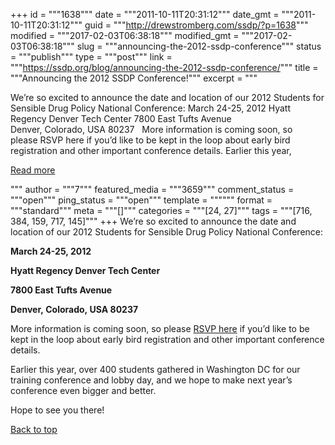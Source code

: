 +++
id = """1638"""
date = """2011-10-11T20:31:12"""
date_gmt = """2011-10-11T20:31:12"""
guid = """http://drewstromberg.com/ssdp/?p=1638"""
modified = """2017-02-03T06:38:18"""
modified_gmt = """2017-02-03T06:38:18"""
slug = """announcing-the-2012-ssdp-conference"""
status = """publish"""
type = """post"""
link = """https://ssdp.org/blog/announcing-the-2012-ssdp-conference/"""
title = """Announcing the 2012 SSDP Conference!"""
excerpt = """<p>We&#8217;re so excited to announce the date and location of our 2012 Students for Sensible Drug Policy National Conference: March 24-25, 2012 Hyatt Regency Denver Tech Center 7800 East Tufts Avenue Denver, Colorado, USA 80237   More information is coming soon, so please RSVP here if you&#8217;d like to be kept in the loop about early bird registration and other important conference details. Earlier this year,</p>
<div class="h10"></div>
<p><a class="more-link2 flat" href="https://ssdp.org/blog/announcing-the-2012-ssdp-conference/">Read more</a></p>
"""
author = """7"""
featured_media = """3659"""
comment_status = """open"""
ping_status = """open"""
template = """"""
format = """standard"""
meta = """[]"""
categories = """[24, 27]"""
tags = """[716, 384, 159, 717, 145]"""
+++
We&#8217;re so excited to announce the date and location of our 2012 Students for Sensible Drug Policy National Conference:



<strong>March 24-25, 2012</strong>



<strong>Hyatt Regency Denver Tech Center

7800 East Tufts Avenue

Denver, Colorado, USA 80237  </strong>



More information is coming soon, so please <a href="http://ssdp.org/events/2012-national-ssdp-conference">RSVP here</a> if you&#8217;d like to be kept in the loop about early bird registration and other important conference details.



Earlier this year, over 400 students gathered in Washington DC for our training conference and lobby day, and we hope to make next year&#8217;s conference even bigger and better.



Hope to see you there!



<a title="Back to Top" href="http://ssdp.org/news/blog/announcing-the-2012-ssdp-conference#top">Back to top</a>
